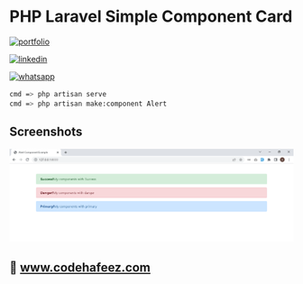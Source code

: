 # PHP Laravel Simple Component Card

[![portfolio](https://img.shields.io/badge/my_portfolio-000?style=for-the-badge&logo=ko-fi&logoColor=white)](https://www.codehafeez.com/)

[![linkedin](https://img.shields.io/badge/linkedin-0A66C2?style=for-the-badge&logo=linkedin&logoColor=white)](https://www.linkedin.com/in/codehafeez/)

[![whatsapp](https://img.shields.io/badge/whatsapp-GREEN?style=for-the-badge&logo=whatsapp&logoColor=white)](https://api.whatsapp.com/send?phone=923123349398)



```bash
cmd => php artisan serve
cmd => php artisan make:component Alert
```    


## Screenshots
![](https://raw.githubusercontent.com/codehafeez/laravel-example_app3/main/Screenshots/Output-01.png)


## 🔗 www.codehafeez.com
